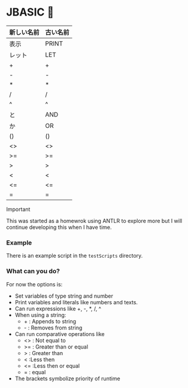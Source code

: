 # JBASIC 🏯

| 新しい名前 | 古い名前 |
| ---------- | -------- |
| 表示       | PRINT    |
| レット     | LET      |
| +          | +        |
| \-         | \-       |
| \*         | \*       |
| /          | /        |
| ^          | ^        |
| と         | AND      |
| か         | OR       |
| ()         | ()       |
| <>         | <>       |
| >=         | >=       |
| >          | >        |
| <          | <        |
| <=         | <=       |
| =          | =        |

> [!IMPORTANT]
> This was started as a homewrok using ANTLR to explore
> more but I will continue developing this when I have time.

### Example

There is an example script in the `testScripts` directory.

### What can you do?

For now the options is:

-   Set variables of type string and number
-   Print variables and literals like numbers and texts.
-   Can run expressions like +, -, \*, \/, ^
-   When using a string:
    -   \+ : Appends to string
    -   \- : Removes from string
-   Can run comparative operations like
    -   <> : Not equal to
    -   \>= : Greater than or equal
    -   \> : Greater than
    -   < :Less then
    -   <= :Less then or equal
    -   = : equal
- The brackets symbolize priority of runtime
